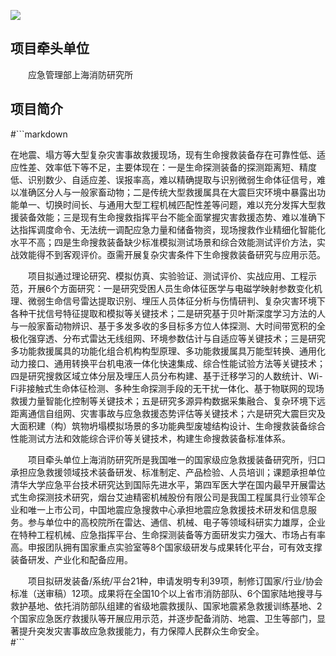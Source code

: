 ![](liferescue.github.io/102.jpg)

## 项目牵头单位

  应急管理部上海消防研究所

## 项目简介
#```markdown
  
  在地震、塌方等大型复杂灾害事故救援现场，现有生命搜救装备存在可靠性低、适应性差、效率低下等不足，主要体现在：一是生命探测装备的探测距离短、精度低、识别数少、自适应差、误报率高，难以精确提取与识别微弱生命体征信号，难以准确区分人与一般家畜动物；二是传统大型救援属具在大震巨灾环境中暴露出功能单一、切换时间长、与通用大型工程机械匹配性差等问题，难以充分发挥大型救援装备效能；三是现有生命搜救指挥平台不能全面掌握灾害救援态势、难以准确下达指挥调度命令、无法统一调配应急力量和储备物资，现场搜救作业精细化智能化水平不高；四是生命搜救装备缺少标准模拟测试场景和综合效能测试评价方法，实战效能得不到客观评价。亟需开展复杂灾害条件下生命搜救装备研究与应用示范。 
  
  项目拟通过理论研究、模拟仿真、实验验证、测试评价、实战应用、工程示范，开展6个方面研究：一是研究受困人员生命体征医学与电磁学映射参数变化机理、微弱生命信号雷达提取识别、埋压人员体征分析与伤情研判、复杂灾害环境下各种干扰信号特征提取和模拟等关键技术；二是研究基于贝叶斯深度学习方法的人与一般家畜动物辨识、基于多发多收的多目标多方位人体探测、大时间带宽积的全极化强穿透、分布式雷达无线组网、环境参数估计与自适应等关键技术；三是研究多功能救援属具的功能化组合机构构型原理、多功能救援属具万能型转换、通用化动力接口、通用转换平台机电液一体化快速集成、综合性能试验方法等关键技术；四是研究搜救区域立体分层及埋压人员分布构建、基于迁移学习的人数统计、Wi-Fi非接触式生命体征检测、多种生命探测手段的无干扰一体化、基于物联网的现场救援力量智能化控制等关键技术；五是研究多源异构数据采集融合、复杂环境下远距离通信自组网、灾害事故与应急救援态势评估等关键技术；六是研究大震巨灾及大面积建（构）筑物坍塌模拟场景的多功能典型废墟结构设计、生命搜救装备综合性能测试方法和效能综合评价等关键技术，构建生命搜救装备标准体系。 
  
  项目牵头单位上海消防研究所是我国唯一的国家级应急救援装备研究所，归口承担应急救援领域技术装备研发、标准制定、产品检验、人员培训；课题承担单位清华大学应急平台技术研究达到国际先进水平，第四军医大学在国内最早开展雷达式生命探测技术研究，烟台艾迪精密机械股份有限公司是我国工程属具行业领军企业和唯一上市公司，中国地震应急搜救中心承担地震应急救援技术研发和信息服务。参与单位中的高校院所在雷达、通信、机械、电子等领域科研实力雄厚，企业在特种工程机械、应急指挥平台、生命探测装备等方面研发实力强大、市场占有率高。申报团队拥有国家重点实验室等8个国家级研发与成果转化平台，可有效支撑装备研发、产业化和配备应用。  
  
  项目拟研发装备/系统/平台21种，申请发明专利39项，制修订国家/行业/协会标准（送审稿）12项。成果将在全国10个以上省市消防部队、6个国家陆地搜寻与救护基地、依托消防部队组建的省级地震救援队、国家地震紧急救援训练基地、2个国家应急医疗救援队等开展应用示范，并逐步配备消防、地震、卫生等部门，显著提升突发灾害事故应急救援能力，有力保障人民群众生命安全。  
#```

